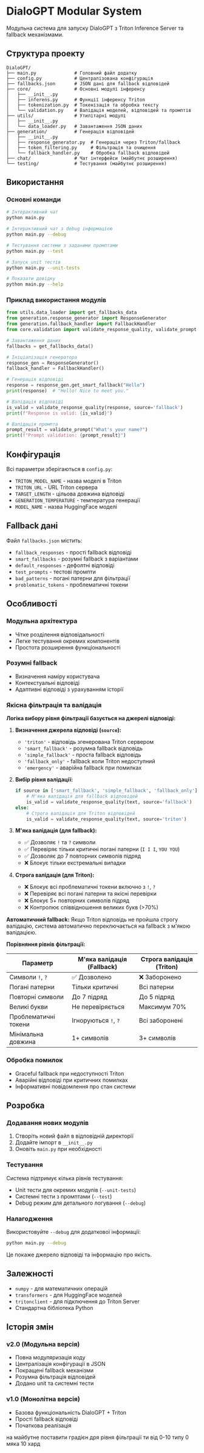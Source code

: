 # DialoGPT Modular System

Модульна система для запуску DialoGPT з Triton Inference Server та fallback механізмами.

## Структура проекту

```
DialoGPT/
├── main.py              # Головний файл додатку
├── config.py            # Централізована конфігурація
├── fallbacks.json       # JSON дані для fallback відповідей
├── core/                # Основні модулі інференсу
│   ├── __init__.py
│   ├── inferens.py      # Функції інференсу Triton
│   ├── tokenization.py  # Токенізація та обробка тексту
│   └── validation.py    # Валідація моделей, відповідей та промптів
├── utils/               # Утилітарні модулі
│   ├── __init__.py
│   └── data_loader.py   # Завантаження JSON даних
├── generation/          # Генерація відповідей
│   ├── __init__.py
│   ├── response_generator.py  # Генерація через Triton/fallback
│   ├── token_filtering.py     # Фільтрація та очищення
│   └── fallback_handler.py    # Обробка fallback відповідей
├── chat/                # Чат інтерфейси (майбутнє розширення)
└── testing/             # Тестування (майбутнє розширення)
```

## Використання

### Основні команди

```bash
# Інтерактивний чат
python main.py

# Інтерактивний чат з debug інформацією
python main.py --debug

# Тестування системи з заданими промптами
python main.py --test

# Запуск unit тестів
python main.py --unit-tests

# Показати довідку
python main.py --help
```

### Приклад використання модулів

```python
from utils.data_loader import get_fallbacks_data
from generation.response_generator import ResponseGenerator
from generation.fallback_handler import FallbackHandler
from core.validation import validate_response_quality, validate_prompt

# Завантаження даних
fallbacks = get_fallbacks_data()

# Ініціалізація генератора
response_gen = ResponseGenerator()
fallback_handler = FallbackHandler()

# Генерація відповіді
response = response_gen.get_smart_fallback("Hello")
print(response)  # "Hello! Nice to meet you."

# Валідація відповіді
is_valid = validate_response_quality(response, source='fallback')
print(f"Response is valid: {is_valid}")

# Валідація промпта
prompt_result = validate_prompt("What's your name?")
print(f"Prompt validation: {prompt_result}")
```

## Конфігурація

Всі параметри зберігаються в `config.py`:

- `TRITON_MODEL_NAME` - назва моделі в Triton
- `TRITON_URL` - URL Triton сервера
- `TARGET_LENGTH` - цільова довжина відповіді
- `GENERATION_TEMPERATURE` - температура генерації
- `MODEL_NAME` - назва HuggingFace моделі

## Fallback дані

Файл `fallbacks.json` містить:

- `fallback_responses` - прості fallback відповіді
- `smart_fallbacks` - розумні fallback з варіантами
- `default_responses` - дефолтні відповіді
- `test_prompts` - тестові промпти
- `bad_patterns` - погані патерни для фільтрації
- `problematic_tokens` - проблематичні токени

## Особливості

### Модульна архітектура
- Чітке розділення відповідальності
- Легке тестування окремих компонентів
- Простота розширення функціональності

### Розумні fallback
- Визначення наміру користувача
- Контекстуальні відповіді
- Адаптивні відповіді з урахуванням історії

### Якісна фільтрація та валідація

**Логіка вибору рівня фільтрації базується на джерелі відповіді:**

1. **Визначення джерела відповіді (`source`):**
   - `'triton'` - відповідь згенерована Triton сервером
   - `'smart_fallback'` - розумна fallback відповідь 
   - `'simple_fallback'` - проста fallback відповідь
   - `'fallback_only'` - fallback коли Triton недоступний
   - `'emergency'` - аварійна fallback при помилках

2. **Вибір рівня валідації:**
   ```python
   if source in ['smart_fallback', 'simple_fallback', 'fallback_only']:
       # М'яка валідація для fallback відповідей
       is_valid = validate_response_quality(text, source='fallback')
   else:
       # Строга валідація для Triton відповідей  
       is_valid = validate_response_quality(text, source='triton')
   ```

3. **М'яка валідація (для fallback):**
   - ✅ Дозволяє `!` та `?` символи
   - ✅ Перевіряє тільки критичні погані патерни (`I I I`, `YOU YOU`)
   - ✅ Дозволяє до 7 повторних символів підряд
   - ❌ Блокує тільки екстремальні випадки

4. **Строга валідація (для Triton):**
   - ❌ Блокує всі проблематичні токени включно з `!`, `?`
   - ❌ Перевіряє всі погані патерни та якісні перевірки
   - ❌ Блокує 5+ повторних символів підряд
   - ❌ Контролює співвідношення великих букв (>70%)

**Автоматичний fallback:** Якщо Triton відповідь не пройшла строгу валідацію, система автоматично переключається на fallback з м'якою валідацією.

**Порівняння рівнів фільтрації:**

| Параметр | М'яка валідація (Fallback) | Строга валідація (Triton) |
|----------|---------------------------|---------------------------|
| Символи `!`, `?` | ✅ Дозволено | ❌ Заборонено |
| Погані патерни | Тільки критичні | Всі патерни |
| Повторні символи | До 7 підряд | До 5 підряд |
| Великі букви | Не перевіряється | Максимум 70% |
| Проблематичні токени | Ігноруються `!`, `?` | Всі заборонені |
| Мінімальна довжина | 1+ символів | 3+ символів |

### Обробка помилок
- Graceful fallback при недоступності Triton
- Аварійні відповіді при критичних помилках
- Інформативні повідомлення про стан системи

## Розробка

### Додавання нових модулів

1. Створіть новий файл в відповідній директорії
2. Додайте імпорт в `__init__.py`
3. Оновіть `main.py` при необхідності

### Тестування

Система підтримує кілька рівнів тестування:

- Unit тести для окремих модулів (`--unit-tests`)
- Системні тести з промптами (`--test`)
- Debug режим для детального логування (`--debug`)

### Налагодження

Використовуйте `--debug` для додаткової інформації:

```bash
python main.py --debug
```

Це покаже джерело відповіді та інформацію про якість.

## Залежності

- `numpy` - для математичних операцій
- `transformers` - для HuggingFace моделей
- `tritonclient` - для підключення до Triton Server
- Стандартна бібліотека Python

## Історія змін

### v2.0 (Модульна версія)
- Повна модуляризація коду
- Централізація конфігурації в JSON
- Покращені fallback механізми
- Розумна фільтрація відповідей
- Додано unit та системні тести

### v1.0 (Монолітна версія)
- Базова функціональність DialoGPT + Triton
- Прості fallback відповіді
- Початкова реалізація 


на майбутне  поставити градієн дря рівня фільтрації ти    від 0-10 
типу 0 мяка 10 хард 